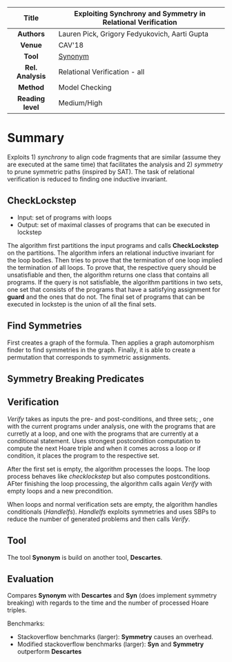 | **Title**         | Exploiting Synchrony and Symmetry in Relational Verification                                 |
|:-----------------:|----------------------------------------------------------------------------------------------|
| **Authors**       | Lauren Pick, Grigory Fedyukovich, Aarti Gupta                                                |
| **Venue**         | CAV'18                                                                                       |
| **Tool**          | [Synonym](https://github.com/lmpick/synonym.git)                                             |
| **Rel. Analysis** | Relational Verification - all                                                                |
| **Method**        | Model Checking                                                                               |
| **Reading level** | Medium/High                                                                                  |


# Summary


Exploits 1) *synchrony* to align code fragments that are similar
(assume they are executed at the same time) that facilitates the
analysis and 2) *symmetry* to prune symmetric paths (inspired by SAT).
The task of relational verification is reduced to finding one
inductive invariant.


## CheckLockstep
- Input: set of programs with loops
- Output: set of maximal classes of programs that can be executed in
  lockstep

The algorithm first partitions the input programs and calls
**CheckLockstep** on the partitions.  The algorithm infers an
relational inductive invariant for the loop bodies.  Then tries to
prove that the termination of one loop implied the termination of all
loops.  To prove that, the respective query should be unsatisfiable
and then, the algorithm returns one class that contains all programs.
If the query is not satisfiable, the algorithm partitions in two sets,
one set that consists of the programs that have a satisfying
assignment for **guard** and the ones that do not.  The final set of
programs that can be executed in lockstep is the union of all the
final sets.


## Find Symmetries
First creates a graph of the formula. Then applies a graph
automorphism finder to find symmetries in the graph. Finally, it is
able to create a permutation that corresponds to symmetric
assignments.

## Symmetry Breaking Predicates

## Verification
*Verify* takes as inputs the pre- and post-conditions, and three sets;
, one with the current programs under analysis, one with
the programs that are curretly at a loop, and one with the programs that
are currently at a conditional statement.
Uses strongest postcondition computation to compute the next Hoare triple
and when it comes across a loop or if condition, it places the program to 
the respective set.

After the first set is empty, the algorithm processes the loops.
The loop process behaves like *checklockstep* but also computes postconditions.
AFter finishing the loop processing, the algorithm calls again *Verify* with
empty loops and a new precondition.

When loops and normal verification sets are empty, the algorithm handles 
conditionals (*HandleIfs*). *HandleIfs* exploits symmetries and uses SBPs to
reduce the number of generated problems and then calls *Verify*.

## Tool
The tool **Synonym** is build on another tool, **Descartes**.


## Evaluation
Compares **Synonym** with **Descartes** and **Syn** (does implement
symmetry breaking) with regards to the time and the number of
processed Hoare triples.

Benchmarks:
- Stackoverflow benchmarks (larger): **Symmetry** causes an overhead.
- Modified stackoverflow benchmarks (larger): **Syn** and **Symmetry**
  outperform **Descartes**

